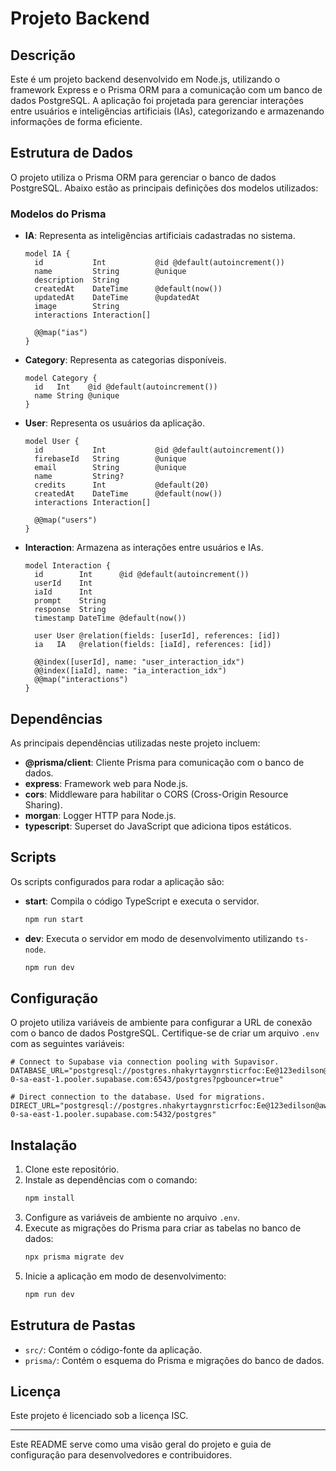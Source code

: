 # Projeto Backend

## Descrição

Este é um projeto backend desenvolvido em Node.js, utilizando o framework Express e o Prisma ORM para a comunicação com um banco de dados PostgreSQL. A aplicação foi projetada para gerenciar interações entre usuários e inteligências artificiais (IAs), categorizando e armazenando informações de forma eficiente.

## Estrutura de Dados

O projeto utiliza o Prisma ORM para gerenciar o banco de dados PostgreSQL. Abaixo estão as principais definições dos modelos utilizados:

### Modelos do Prisma

- **IA**: Representa as inteligências artificiais cadastradas no sistema.

  ```prisma
  model IA {
    id           Int           @id @default(autoincrement())
    name         String        @unique
    description  String
    createdAt    DateTime      @default(now())
    updatedAt    DateTime      @updatedAt
    image        String
    interactions Interaction[]

    @@map("ias")
  }
  ```

- **Category**: Representa as categorias disponíveis.

  ```prisma
  model Category {
    id   Int    @id @default(autoincrement())
    name String @unique
  }
  ```

- **User**: Representa os usuários da aplicação.

  ```prisma
  model User {
    id           Int           @id @default(autoincrement())
    firebaseId   String        @unique
    email        String        @unique
    name         String?
    credits      Int           @default(20)
    createdAt    DateTime      @default(now())
    interactions Interaction[]

    @@map("users")
  }
  ```

- **Interaction**: Armazena as interações entre usuários e IAs.

  ```prisma
  model Interaction {
    id        Int      @id @default(autoincrement())
    userId    Int
    iaId      Int
    prompt    String
    response  String
    timestamp DateTime @default(now())

    user User @relation(fields: [userId], references: [id])
    ia   IA   @relation(fields: [iaId], references: [id])

    @@index([userId], name: "user_interaction_idx")
    @@index([iaId], name: "ia_interaction_idx")
    @@map("interactions")
  }
  ```

## Dependências

As principais dependências utilizadas neste projeto incluem:

- **@prisma/client**: Cliente Prisma para comunicação com o banco de dados.
- **express**: Framework web para Node.js.
- **cors**: Middleware para habilitar o CORS (Cross-Origin Resource Sharing).
- **morgan**: Logger HTTP para Node.js.
- **typescript**: Superset do JavaScript que adiciona tipos estáticos.

## Scripts

Os scripts configurados para rodar a aplicação são:

- **start**: Compila o código TypeScript e executa o servidor.

  ```bash
  npm run start
  ```

- **dev**: Executa o servidor em modo de desenvolvimento utilizando `ts-node`.
  ```bash
  npm run dev
  ```

## Configuração

O projeto utiliza variáveis de ambiente para configurar a URL de conexão com o banco de dados PostgreSQL. Certifique-se de criar um arquivo `.env` com as seguintes variáveis:

```env
# Connect to Supabase via connection pooling with Supavisor.
DATABASE_URL="postgresql://postgres.nhakyrtaygnrsticrfoc:Ee@123edilson@aws-0-sa-east-1.pooler.supabase.com:6543/postgres?pgbouncer=true"

# Direct connection to the database. Used for migrations.
DIRECT_URL="postgresql://postgres.nhakyrtaygnrsticrfoc:Ee@123edilson@aws-0-sa-east-1.pooler.supabase.com:5432/postgres"
```

## Instalação

1. Clone este repositório.
2. Instale as dependências com o comando:
   ```bash
   npm install
   ```
3. Configure as variáveis de ambiente no arquivo `.env`.
4. Execute as migrações do Prisma para criar as tabelas no banco de dados:
   ```bash
   npx prisma migrate dev
   ```
5. Inicie a aplicação em modo de desenvolvimento:
   ```bash
   npm run dev
   ```

## Estrutura de Pastas

- `src/`: Contém o código-fonte da aplicação.
- `prisma/`: Contém o esquema do Prisma e migrações do banco de dados.

## Licença

Este projeto é licenciado sob a licença ISC.

---

Este README serve como uma visão geral do projeto e guia de configuração para desenvolvedores e contribuidores.
